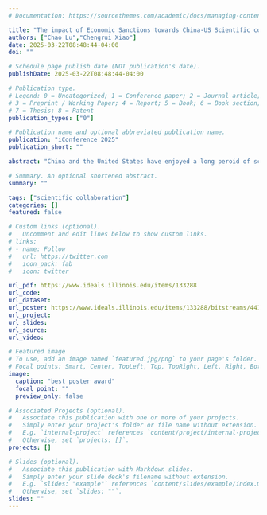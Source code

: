 ```yaml
---
# Documentation: https://sourcethemes.com/academic/docs/managing-content/

title: "The impact of Economic Sanctions towards China-US Scientific collaboration: Evidence from the Civil Universities in the Entity List"
authors: ["Chao Lu","Chengrui Xiao"]
date: 2025-03-22T08:48:44-04:00
doi: ""

# Schedule page publish date (NOT publication's date).
publishDate: 2025-03-22T08:48:44-04:00

# Publication type.
# Legend: 0 = Uncategorized; 1 = Conference paper; 2 = Journal article;
# 3 = Preprint / Working Paper; 4 = Report; 5 = Book; 6 = Book section;
# 7 = Thesis; 8 = Patent
publication_types: ["0"]

# Publication name and optional abbreviated publication name.
publication: "iConference 2025"
publication_short: ""

abstract: "China and the United States have enjoyed a long peroid of scientific col-laboration. However, the economic sanctions imposed by the U.S. govern-ment on China since 2018 appear to have disrupted this productive rela-tionship. This study examines the potential impact of these sanctions on China-U.S. scientific collaboration, using the seven civilian universities, commonly referred to as SSND, as a case study. Drawing on scientific pub-lication data from the Web of Science spanning more than 20 years, we as-sess how political tensions may have affected collaboration among indi-vidual researchers in both countries. Preliminary analysis of over 300,000 records suggests that, following China's entry into the World Trade Organi-zation (WTO) and especially around the time of the 2008 Beijing Olympics, SSND universities formed increasingly strong partnerships with U.S. insti-tutions, benefiting researchers in both nations. However, after the U.S. gov-ernment issued the Entity List to restrict trade with Chinese companies and even civilian universities, SSND institutions—representative of many Chinese universities affected by the sanctions—showed a significant de-cline in collaborations with U.S. affiliations. Instead, they shifted toward partnerships with domestic organizations and institutions in other coun-tries. From a publication output perspective, these sanctions have negative-ly impacted not only Chinese researchers but also their close American col-laborators."

# Summary. An optional shortened abstract.
summary: ""

tags: ["scientific collaboration"]
categories: []
featured: false

# Custom links (optional).
#   Uncomment and edit lines below to show custom links.
# links:
# - name: Follow
#   url: https://twitter.com
#   icon_pack: fab
#   icon: twitter

url_pdf: https://www.ideals.illinois.edu/items/133288
url_code:
url_dataset:
url_poster: https://www.ideals.illinois.edu/items/133288/bitstreams/441110/data.pdf
url_project:
url_slides:
url_source:
url_video:

# Featured image
# To use, add an image named `featured.jpg/png` to your page's folder. 
# Focal points: Smart, Center, TopLeft, Top, TopRight, Left, Right, BottomLeft, Bottom, BottomRight.
image:
  caption: "best poster award"
  focal_point: ""
  preview_only: false

# Associated Projects (optional).
#   Associate this publication with one or more of your projects.
#   Simply enter your project's folder or file name without extension.
#   E.g. `internal-project` references `content/project/internal-project/index.md`.
#   Otherwise, set `projects: []`.
projects: []

# Slides (optional).
#   Associate this publication with Markdown slides.
#   Simply enter your slide deck's filename without extension.
#   E.g. `slides: "example"` references `content/slides/example/index.md`.
#   Otherwise, set `slides: ""`.
slides: ""
---
```


